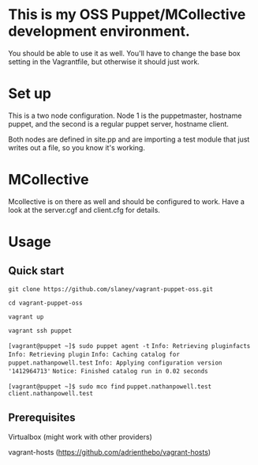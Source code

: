 # This is my OSS Puppet/MCollective development environment.

You should be able to use it as well. You'll have to change the base box setting in the Vagrantfile, but otherwise it should just work.

# Set up

This is a two node configuration. Node 1 is the puppetmaster, hostname puppet, and the second is a regular puppet server, hostname client.

Both nodes are defined in site.pp and are importing a test module that just writes out a file, so you know it's working.

# MCollective

Mcollective is on there as well and should be configured to work.  Have a look at the server.cgf and client.cfg for details.

# Usage

## Quick start

`git clone https://github.com/slaney/vagrant-puppet-oss.git`

`cd vagrant-puppet-oss`

`vagrant up`

`vagrant ssh puppet`

`[vagrant@puppet ~]$ sudo puppet agent -t`
`Info: Retrieving pluginfacts`
`Info: Retrieving plugin`
`Info: Caching catalog for puppet.nathanpowell.test`
`Info: Applying configuration version '1412964713'`
`Notice: Finished catalog run in 0.02 seconds`

`[vagrant@puppet ~]$ sudo mco find`
`puppet.nathanpowell.test`
`client.nathanpowell.test`

## Prerequisites

Virtualbox (might work with other providers)

vagrant-hosts (https://github.com/adrienthebo/vagrant-hosts)
